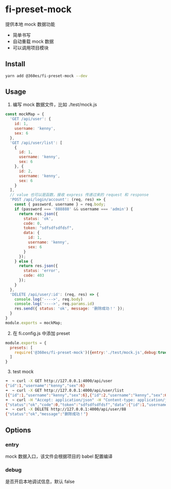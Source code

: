 # fi-preset-mock
提供本地 mock 数据功能
* 简单书写
* 自动重载 mock 数据
* 可以调用项目模块

## Install

```bash
yarn add @360es/fi-preset-mock --dev
```

## Usage

1. 编写 mock 数据文件，比如 ./test/mock.js
```js
const mockMap = { 
  'GET /api/user': {
    id: 1,
    username: 'kenny',
    sex: 6
  },
  'GET /api/user/list': [
    {
      id: 1,
      username: 'kenny',
      sex: 6
    }, {
      id: 2,
      username: 'kenny',
      sex: 6
    }
  ],
  // value 也可以是函数，接收 express 传递过来的 request 和 response
  'POST /api/login/account': (req, res) => {
    const { password, username } = req.body;
    if (password === '888888' && username === 'admin') {
      return res.json({
        status: 'ok',
        code: 0,
        token: "sdfsdfsdfdsf",
        data: {
          id: 1,
          username: 'kenny',
          sex: 6
        }
      });
    } else {
      return res.json({
        status: 'error',
        code: 403
      });
    }
  },
  'DELETE /api/user/:id': (req, res) => {
    console.log('---->', req.body)
    console.log('---->', req.params.id)
    res.send({ status: 'ok', message: '删除成功！' });
  }
}
module.exports = mockMap;
```

2. 在 fi.config.js 中添加 preset

```js
module.exports = {
  presets: [
    require('@360es/fi-preset-mock')({entry:'./test/mock.js',debug:true})
  ]
}
```
3. test mock
```bash
➜  ~ curl -X GET http://127.0.0.1:4000/api/user
{"id":1,"username":"kenny","sex":6}
➜  ~ curl -X GET http://127.0.0.1:4000/api/user/list
[{"id":1,"username":"kenny","sex":6},{"id":2,"username":"kenny","sex":6}]
➜  ~ curl -H "Accept: application/json" -H "Content-type: application/json" -X POST -d '{"username":"admin","password":"888888"}' http://127.0.0.1:4000/api/login/account
{"status":"ok","code":0,"token":"sdfsdfsdfdsf","data":{"id":1,"username":"kenny","sex":6}}
➜  ~ curl -X DELETE http://127.0.0.1:4000/api/user/88
{"status":"ok","message":"删除成功！"}
```

## Options

### entry
mock 数据入口，该文件会根据项目的 babel 配置编译

### debug
是否开启本地调试信息，默认 false
